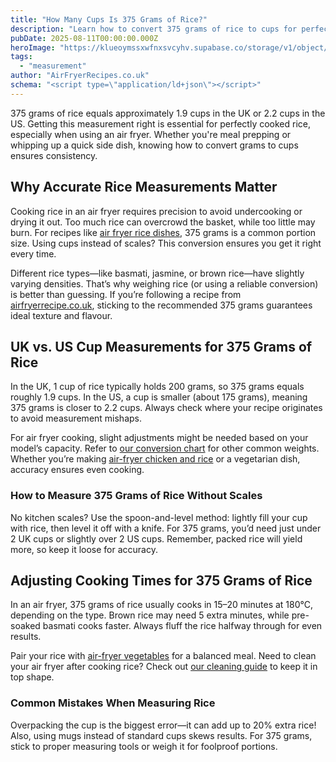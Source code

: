 ```yaml
---
title: "How Many Cups Is 375 Grams of Rice?"
description: "Learn how to convert 375 grams of rice to cups for perfect cooking every time. Includes UK and US measurements for accuracy."
pubDate: 2025-08-11T00:00:00.000Z
heroImage: "https://klueoymssxwfnxsvcyhv.supabase.co/storage/v1/object/public/md/how-many-cups-is-375-grams-of-rice-5bc4c047.webp"
tags:
  - "measurement"
author: "AirFryerRecipes.co.uk"
schema: "<script type=\"application/ld+json\"></script>"
---
```


<p>375 grams of rice equals approximately 1.9 cups in the UK or 2.2 cups in the US. Getting this measurement right is essential for perfectly cooked rice, especially when using an air fryer. Whether you're meal prepping or whipping up a quick side dish, knowing how to convert grams to cups ensures consistency.</p>  

<h2>Why Accurate Rice Measurements Matter</h2>  
<p>Cooking rice in an air fryer requires precision to avoid undercooking or drying it out. Too much rice can overcrowd the basket, while too little may burn. For recipes like <a href=https://www.airfryerrecipe.co.uk/recipes>air fryer rice dishes</a>, 375 grams is a common portion size. Using cups instead of scales? This conversion ensures you get it right every time.</p>  

<p>Different rice types—like basmati, jasmine, or brown rice—have slightly varying densities. That’s why weighing rice (or using a reliable conversion) is better than guessing. If you’re following a recipe from <a href=https://www.airfryerrecipe.co.uk/>airfryerrecipe.co.uk</a>, sticking to the recommended 375 grams guarantees ideal texture and flavour.</p>  

<h2>UK vs. US Cup Measurements for 375 Grams of Rice</h2>  
<p>In the UK, 1 cup of rice typically holds 200 grams, so 375 grams equals roughly 1.9 cups. In the US, a cup is smaller (about 175 grams), meaning 375 grams is closer to 2.2 cups. Always check where your recipe originates to avoid measurement mishaps.</p>  

<p>For air fryer cooking, slight adjustments might be needed based on your model’s capacity. Refer to <a href=https://www.airfryerrecipe.co.uk/air-fryer-conversion-chart>our conversion chart</a> for other common weights. Whether you’re making <a href=https://www.airfryerrecipe.co.uk/recipe-category/chicken>air-fryer chicken and rice</a> or a vegetarian dish, accuracy ensures even cooking.</p>  

<h3>How to Measure 375 Grams of Rice Without Scales</h3>  
<p>No kitchen scales? Use the spoon-and-level method: lightly fill your cup with rice, then level it off with a knife. For 375 grams, you’d need just under 2 UK cups or slightly over 2 US cups. Remember, packed rice will yield more, so keep it loose for accuracy.</p>  

<h2>Adjusting Cooking Times for 375 Grams of Rice</h2>  
<p>In an air fryer, 375 grams of rice usually cooks in 15–20 minutes at 180°C, depending on the type. Brown rice may need 5 extra minutes, while pre-soaked basmati cooks faster. Always fluff the rice halfway through for even results.</p>  

<p>Pair your rice with <a href=https://www.airfryerrecipe.co.uk/recipe-category/vegetables>air-fryer vegetables</a> for a balanced meal. Need to clean your air fryer after cooking rice? Check out <a href=https://www.airfryerrecipe.co.uk/air-fryer-cleaner>our cleaning guide</a> to keep it in top shape.</p>  

<h3>Common Mistakes When Measuring Rice</h3>  
<p>Overpacking the cup is the biggest error—it can add up to 20% extra rice! Also, using mugs instead of standard cups skews results. For 375 grams, stick to proper measuring tools or weigh it for foolproof portions.</p>